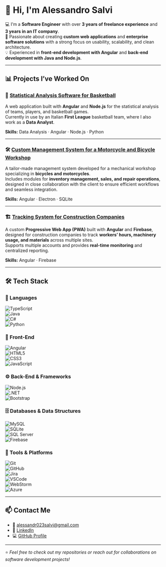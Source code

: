 # 👋 Hi, I'm Alessandro Salvi  

💻 I’m a **Software Engineer** with over **3 years of freelance experience** and **3 years in an IT company**.  
🚀 Passionate about creating **custom web applications** and **enterprise software solutions** with a strong focus on usability, scalability, and clean architecture.  
💡 Experienced in **front-end development with Angular** and **back-end development with Java and Node.js**.  

---

## 📊 Projects I’ve Worked On  

### 🏀 [**Statistical Analysis Software for Basketball**](https://github.com/alerubis/lba)  
A web application built with **Angular** and **Node.js** for the statistical analysis of teams, players, and basketball games.  
Currently in use by an Italian **First League** basketball team, where I also work as a **Data Analyst**.  

**Skills:** Data Analysis · Angular · Node.js · Python  

---

### 🛠️ [**Custom Management System for a Motorcycle and Bicycle Workshop**](https://github.com/alerubis/busi-motorbike)  
A tailor-made management system developed for a mechanical workshop specializing in **bicycles and motorcycles**.  
Includes modules for **inventory management, sales, and repair operations**, designed in close collaboration with the client to ensure efficient workflows and seamless integration.  

**Skills:** Angular · Electron · SQLite  

---

### 🏗️ [**Tracking System for Construction Companies**](https://github.com/alerubis/gervasonibrunosrl)  
A custom **Progressive Web App (PWA)** built with **Angular** and **Firebase**, designed for construction companies to track **workers’ hours, machinery usage, and materials** across multiple sites.  
Supports multiple accounts and provides **real-time monitoring** and centralized reporting.  

**Skills:** Angular · Firebase  

---

## 🛠️ Tech Stack  

### 🧩 Languages  
![TypeScript](https://img.shields.io/badge/TypeScript-007ACC?style=for-the-badge&logo=typescript&logoColor=white)  
![Java](https://img.shields.io/badge/Java-ED8B00?style=for-the-badge&logo=openjdk&logoColor=white)  
![C#](https://img.shields.io/badge/C%23-239120?style=for-the-badge&logo=c-sharp&logoColor=white)  
![Python](https://img.shields.io/badge/Python-3776AB?style=for-the-badge&logo=python&logoColor=white)  

### 🎨 Front-End  
![Angular](https://img.shields.io/badge/Angular-DD0031?style=for-the-badge&logo=angular&logoColor=white)  
![HTML5](https://img.shields.io/badge/HTML5-E34F26?style=for-the-badge&logo=html5&logoColor=white)  
![CSS3](https://img.shields.io/badge/CSS3-1572B6?style=for-the-badge&logo=css3&logoColor=white)  
![JavaScript](https://img.shields.io/badge/JavaScript-F7DF1E?style=for-the-badge&logo=javascript&logoColor=black)  

### ⚙️ Back-End & Frameworks  
![Node.js](https://img.shields.io/badge/Node.js-339933?style=for-the-badge&logo=nodedotjs&logoColor=white)  
![.NET](https://img.shields.io/badge/.NET-512BD4?style=for-the-badge&logo=dotnet&logoColor=white)  
![Bootstrap](https://img.shields.io/badge/Bootstrap-7952B3?style=for-the-badge&logo=bootstrap&logoColor=white)  

### 🗄️ Databases & Data Structures  
![MySQL](https://img.shields.io/badge/MySQL-4479A1?style=for-the-badge&logo=mysql&logoColor=white)  
![SQLite](https://img.shields.io/badge/SQLite-003B57?style=for-the-badge&logo=sqlite&logoColor=white)  
![SQL Server](https://img.shields.io/badge/SQL%20Server-CC2927?style=for-the-badge&logo=microsoftsqlserver&logoColor=white)  
![Firebase](https://img.shields.io/badge/Firebase-FFCA28?style=for-the-badge&logo=firebase&logoColor=black)  

### 🧰 Tools & Platforms  
![Git](https://img.shields.io/badge/Git-F05032?style=for-the-badge&logo=git&logoColor=white)  
![GitHub](https://img.shields.io/badge/GitHub-181717?style=for-the-badge&logo=github&logoColor=white)  
![Jira](https://img.shields.io/badge/Jira-0052CC?style=for-the-badge&logo=jira&logoColor=white)  
![VSCode](https://img.shields.io/badge/VSCode-007ACC?style=for-the-badge&logo=visualstudiocode&logoColor=white)  
![WebStorm](https://img.shields.io/badge/WebStorm-000000?style=for-the-badge&logo=webstorm&logoColor=white)  
![Azure](https://img.shields.io/badge/Azure-0078D4?style=for-the-badge&logo=microsoftazure&logoColor=white)  

---

## 📫 Contact Me  

- 📧 [alessandr023salvi@gmail.com](mailto:alessandr023salvi@gmail.com)  
- 💼 [LinkedIn](https://www.linkedin.com/in/alessandro-salvi-aaa298210/)  
- 💻 [GitHub Profile](https://github.com/AleSalvi)  

---

⭐️ *Feel free to check out my repositories or reach out for collaborations on software development projects!*
